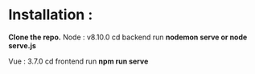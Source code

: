 
# Installation :


**Clone the repo.**
Node : v8.10.0
cd backend run **nodemon serve or node serve.js**

Vue : 3.7.0
cd frontend run **npm run serve**

